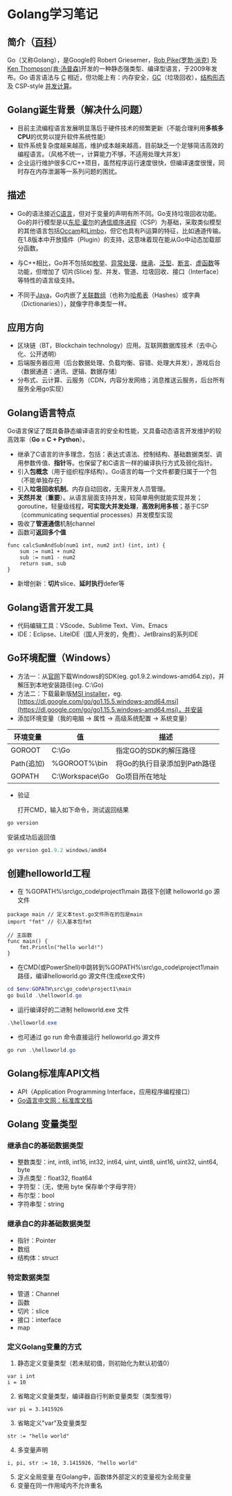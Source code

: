 # Golang学习笔记

## 简介（[百科](https://baike.baidu.com/item/go/953521?fromtitle=Go%E8%AF%AD%E8%A8%80&fromid=3246011)）

Go（又称Golang），是Google的 Robert Griesemer，[Rob Pike(罗勃·派克)](https://baike.baidu.com/item/%E7%BD%97%E5%B8%83%C2%B7%E6%B4%BE%E5%85%8B/10983505?fr=aladdin) 及 [Ken Thompson(肯·汤普森)](https://baike.baidu.com/item/Ken%20Thompson/3441433)开发的一种静态强类型、编译型语言，于2009年发布。Go 语言语法与 [C](https://baike.baidu.com/item/C/7252092) 相近，但功能上有：内存安全，[GC](https://baike.baidu.com/item/GC/66426)（垃圾回收），[结构形态](https://baike.baidu.com/item/结构形态/5942010)及 CSP-style [并发计算](https://baike.baidu.com/item/并发计算/9939802)。

## Golang诞生背景（解决什么问题）

* 目前主流编程语言发展明显落后于硬件技术的频繁更新（不能合理利用**多核多CPU**的优势以提升软件系统性能）
* 软件系统复杂度越来越高，维护成本越来越高，目前缺乏一个足够简洁高效的编程语言。（风格不统一，计算能力不够，不适用处理大并发）
* 企业运行维护很多C/C++项目，虽然程序运行速度很快，但编译速度很慢，同时存在内存泄漏等一系列问题的困扰。

## 描述

* Go的语法接近[C语言](https://baike.baidu.com/item/C语言)，但对于变量的声明有所不同。Go支持垃圾回收功能。Go的并行模型是以[东尼·霍尔](https://baike.baidu.com/item/东尼·霍尔)的[通信顺序进程](https://baike.baidu.com/item/通信顺序进程)（CSP）为基础，采取类似模型的其他语言包括[Occam](https://baike.baidu.com/item/Occam)和[Limbo](https://baike.baidu.com/item/Limbo)，但它也具有Pi运算的特征，比如通道传输。在1.8版本中开放插件（Plugin）的支持，这意味着现在能从Go中动态加载部分函数。

* 与C++相比，Go并不包括如[枚举](https://baike.baidu.com/item/枚举)、[异常处理](https://baike.baidu.com/item/异常处理)、[继承](https://baike.baidu.com/item/继承)、[泛型](https://baike.baidu.com/item/泛型)、[断言](https://baike.baidu.com/item/断言)、[虚函数](https://baike.baidu.com/item/虚函数)等功能，但增加了 切片(Slice) 型、并发、管道、垃圾回收、接口（Interface）等特性的语言级支持。

* 不同于[Java](https://baike.baidu.com/item/Java)，Go内嵌了[关联数组](https://baike.baidu.com/item/关联数组)（也称为[哈希表](https://baike.baidu.com/item/哈希表)（Hashes）或字典（Dictionaries）），就像字符串类型一样。

## 应用方向

* 区块链（BT，Blockchain technology）应用。互联网数据库技术（去中心化、公开透明）
* 后端服务器应用（后台数据处理、负载均衡、容错、处理大并发），游戏后台（数据通道：通讯、逻辑、数据存储）
* 分布式、云计算、云服务（CDN，内容分发网络；消息推送云服务，后台所有服务全用go实现）

## Golang语言特点

 Go语言保证了既具备静态编译语言的安全和性能，又具备动态语言开发维护的较高效率（**Go = C + Python**）。

* 继承了C语言的许多理念，包括：表达式语法、控制结构、基础数据类型、调用参数传值、**指针**等。也保留了和C语言一样的编译执行方式及弱化指针。
* 引入**包概念**（用于组织程序结构）。Go语言的每一个文件都要归属于一个包（不能单独存在）
* 引入**垃圾回收机制**。内存自动回收，无需开发人员管理。
* **天然并发**（**重要**）。从语言层面支持并发，较简单用例就能实现并发；goroutine，轻量级线程，**可实现大并发处理**，**高效利用多核**；基于CSP（communicating sequential processes）并发模型实现
* 吸收了**管道通信**机制channel
* 函数可**返回多个值**

```Golang
func calcSumAndSub(num1 int, num2 int) (int, int) {
    sum := num1 + num2
    sub := num1 - num2
    return sum, sub
}
```

* 新增创新：**切片**slice、**延时执行**defer等

## Golang语言开发工具

* 代码编辑工具：VScode、Sublime Text、Vim、Emacs
* IDE：Eclipse、LiteIDE（国人开发的，免费）、JetBrains的系列IDE

## Go环境配置（Windows）

* 方法一：从[官网](https://www.golangtc.com)下载Windows的SDK(eg. go1.9.2.windows-amd64.zip)，并解压到本地安装路径(eg. C:\Go)
* 方法二：下载最新版[MSI installer](https://golang.org/dl/)，eg.[https://dl.google.com/go/go1.15.5.windows-amd64.msi](https://dl.google.com/go/go1.15.5.windows-amd64.msi)，并安装
* 添加环境变量（我的电脑 -> 属性 -> 高级系统配置 -> 系统变量）

| 环境变量 | 值   | 描述 |
| -------- | ---- | ---- |
| GOROOT | C:\Go | 指定GO的SDK的解压路径 |
| Path(追加) | %GOROOT%\bin | 将Go的执行目录添加到Path路径 |
| GOPATH | C:\Workspace\Go | Go项目所在地址 |

* 验证

  打开CMD，输入如下命令，测试返回结果

```powershell
go version
```

安装成功后返回值

```powershell
go version go1.9.2 windows/amd64
```

##  创建helloworld工程

* 在 %GOPATH%\src\go_code\project1\main 路径下创建 helloworld.go  源文件
```Golang
package main // 定义本test.go文件所在的包是main
import "fmt" // 引入基本包fmt

// 主函数
func main() {
    fmt.Println("hello world!")
}
```

* 在CMD(或PowerShell)中跳转到%GOPATH%\src\go_code\project1\main 路径，编译helloworld.go 源文件(生成exe文件)

```powershell
cd $env:GOPATH\src\go_code\project1\main
go build .\helloworld.go
```

* 运行编译好的二进制 helloworld.exe 文件

```powershell
.\helloworld.exe
```

* 也可通过 go run 命令直接运行 helloworld.go 源文件
```powershell
go run .\helloworld.go
```
## Golang标准库API文档
* API（Application Programming Interface，应用程序编程接口）
* [Go语言中文网：标准库文档](https://studygolang.com/pkgdoc)

## Golang 变量类型

### 继承自C的基础数据类型
* 整数类型：int, int8, int16, int32, int64, uint, uint8, uint16, uint32, uint64, byte
* 浮点类型：float32, float64
* 字符型：（无，使用 byte 保存单个字母字符）
* 布尔型：bool
* 字符串型：string

### 继承自C的非基础数据类型
* 指针：Pointer
* 数组
* 结构体：struct

### 特定数据类型
* 管道：Channel
* 函数
* 切片：slice
* 接口：interface
* map

### 定义Golang变量的方式
1. 静态定义变量类型（若未赋初值，则初始化为默认初值0）
```Golang
var i int
i = 10
```
2. 省略定义变量类型，编译器自行判断变量类型（类型推导）
```Golang
var pi = 3.1415926
```
3. 省略定义"var"及变量类型
```Golang
str := "hello world"
```
4. 多变量声明
```Golang
i, pi, str := 10, 3.1415926, "hello world"
```
5. 定义全局变量
在Golang中，函数体外部定义的变量视为全局变量
6. 变量在同一作用域内不允许重名
